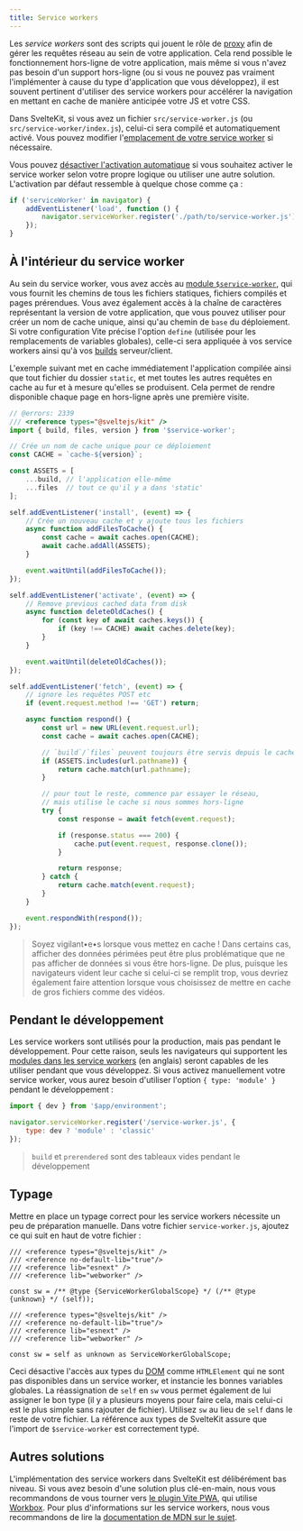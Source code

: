 ```yaml
---
title: Service workers
---
```


Les _service workers_ sont des scripts qui jouent le rôle de <span class="vo">[proxy](PUBLIC_SVELTE_SITE_URL/docs/web#proxy)</span> afin de gérer les requêtes réseau au sein de votre application. Cela rend possible le fonctionnement hors-ligne de votre application, mais même si vous n'avez pas besoin d'un support hors-ligne (ou si vous ne pouvez pas vraiment l'implémenter à cause du type d'application que vous développez), il est souvent pertinent d'utiliser des service workers pour accélérer la navigation en mettant en cache de manière anticipée votre JS et votre CSS.

Dans SvelteKit, si vous avez un fichier `src/service-worker.js` (ou `src/service-worker/index.js`), celui-ci sera compilé et automatiquement activé. Vous pouvez modifier l'[emplacement de votre service worker](configuration#files) si nécessaire.

Vous pouvez [désactiver l'activation automatique](configuration#serviceworker) si vous souhaitez activer le service worker selon votre propre logique ou utiliser une autre solution. L'activation par défaut ressemble à quelque chose comme ça :

```js
if ('serviceWorker' in navigator) {
	addEventListener('load', function () {
		navigator.serviceWorker.register('./path/to/service-worker.js');
	});
}
```

## À l'intérieur du service worker

Au sein du service worker, vous avez accès au [module `$service-worker`](modules#$service-worker), qui vous fournit les chemins de tous les fichiers statiques, fichiers compilés et pages prérendues. Vous avez également accès à la chaîne de caractères représentant la version de votre application, que vous pouvez utiliser pour créer un nom de cache unique, ainsi qu'au chemin de `base` du déploiement. Si votre configuration Vite précise l'option `define` (utilisée pour les remplacements de variables globales), celle-ci sera appliquée à vos service workers ainsi qu'à vos <span class="vo">[builds](PUBLIC_SVELTE_SITE_URL/docs/development#build)</span> serveur/client.

L'exemple suivant met en cache immédiatement l'application compilée ainsi que tout fichier du dossier `static`, et met toutes les autres requêtes en cache au fur et à mesure qu'elles se produisent. Cela permet de rendre disponible chaque page en hors-ligne après une première visite.

```js
// @errors: 2339
/// <reference types="@sveltejs/kit" />
import { build, files, version } from '$service-worker';

// Crée un nom de cache unique pour ce déploiement
const CACHE = `cache-${version}`;

const ASSETS = [
	...build, // l'application elle-même
	...files  // tout ce qu'il y a dans 'static'
];

self.addEventListener('install', (event) => {
	// Crée un nouveau cache et y ajoute tous les fichiers
	async function addFilesToCache() {
		const cache = await caches.open(CACHE);
		await cache.addAll(ASSETS);
	}

	event.waitUntil(addFilesToCache());
});

self.addEventListener('activate', (event) => {
	// Remove previous cached data from disk
	async function deleteOldCaches() {
		for (const key of await caches.keys()) {
			if (key !== CACHE) await caches.delete(key);
		}
	}

	event.waitUntil(deleteOldCaches());
});

self.addEventListener('fetch', (event) => {
	// ignore les requêtes POST etc
	if (event.request.method !== 'GET') return;

	async function respond() {
		const url = new URL(event.request.url);
		const cache = await caches.open(CACHE);

		// `build`/`files` peuvent toujours être servis depuis le cache
		if (ASSETS.includes(url.pathname)) {
			return cache.match(url.pathname);
		}

		// pour tout le reste, commence par essayer le réseau,
		// mais utilise le cache si nous sommes hors-ligne
		try {
			const response = await fetch(event.request);

			if (response.status === 200) {
				cache.put(event.request, response.clone());
			}

			return response;
		} catch {
			return cache.match(event.request);
		}
	}

	event.respondWith(respond());
});
```

> Soyez vigilant•e•s lorsque vous mettez en cache ! Dans certains cas, afficher des données périmées peut être plus problématique que ne pas afficher de données si vous être hors-ligne. De plus, puisque les navigateurs vident leur cache si celui-ci se remplit trop, vous devriez également faire attention lorsque vous choisissez de mettre en cache de gros fichiers comme des vidéos.

## Pendant le développement

Les service workers sont utilisés pour la production, mais pas pendant le développement. Pour cette raison, seuls les navigateurs qui supportent les [modules dans les service workers](https://web.dev/es-modules-in-sw) (en anglais) seront capables de les utiliser pendant que vous développez. Si vous activez manuellement votre service worker, vous aurez besoin d'utiliser l'option `{ type: 'module' }` pendant le développement :

```js
import { dev } from '$app/environment';

navigator.serviceWorker.register('/service-worker.js', {
	type: dev ? 'module' : 'classic'
});
```

> `build` et `prerendered` sont des tableaux vides pendant le développement

## Typage

Mettre en place un typage correct pour les service workers nécessite un peu de préparation manuelle. Dans votre fichier `service-worker.js`, ajoutez ce qui suit en haut de votre fichier :

```original-js
/// <reference types="@sveltejs/kit" />
/// <reference no-default-lib="true"/>
/// <reference lib="esnext" />
/// <reference lib="webworker" />

const sw = /** @type {ServiceWorkerGlobalScope} */ (/** @type {unknown} */ (self));
```
```generated-ts
/// <reference types="@sveltejs/kit" />
/// <reference no-default-lib="true"/>
/// <reference lib="esnext" />
/// <reference lib="webworker" />

const sw = self as unknown as ServiceWorkerGlobalScope;
```

Ceci désactive l'accès aux types du <span class="vo">[DOM](PUBLIC_SVELTE_SITE_URL/docs/web#dom)</span> comme `HTMLElement` qui ne sont pas disponibles dans un service worker, et instancie les bonnes variables globales. La réassignation de `self` en `sw` vous permet également de lui assigner le bon type (il y a plusieurs moyens pour faire cela, mais celui-ci est le plus simple sans rajouter de fichier). Utilisez `sw` au lieu de `self` dans le reste de votre fichier. La référence aux types de SvelteKit assure que l'import de `$service-worker` est correctement typé.

## Autres solutions

L'implémentation des service workers dans SvelteKit est délibérément bas niveau. Si vous avez besoin d'une solution plus clé-en-main, nous vous recommandons de vous tourner vers [le plugin Vite PWA](https://vite-pwa-org.netlify.app/frameworks/sveltekit.html), qui utilise [Workbox](https://web.dev/learn/pwa/workbox). Pour plus d'informations sur les service workers, nous vous recommandons de lire la [documentation de MDN sur le sujet](https://developer.mozilla.org/fr/docs/Web/API/Service_Worker_API/Using_Service_Workers).
